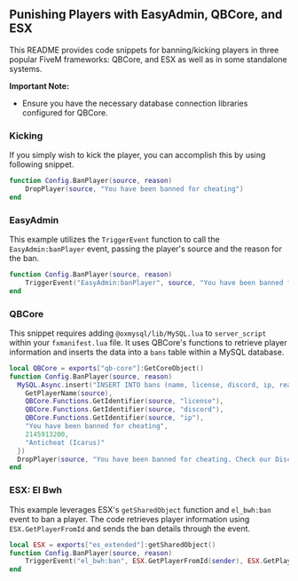 ## Punishing Players with EasyAdmin, QBCore, and ESX

This README provides code snippets for banning/kicking players in three popular FiveM frameworks: QBCore, and ESX as well as in some standalone systems.

**Important Note:**

-   Ensure you have the necessary database connection libraries configured for QBCore.

### Kicking

If you simply wish to kick the player, you can accomplish this by using following snippet.

```lua
function Config.BanPlayer(source, reason)
    DropPlayer(source, "You have been banned for cheating")
end
```

### EasyAdmin

This example utilizes the `TriggerEvent` function to call the `EasyAdmin:banPlayer` event, passing the player's source and the reason for the ban.

```lua
function Config.BanPlayer(source, reason)
    TriggerEvent("EasyAdmin:banPlayer", source, "You have been banned for cheating", 1044463300)
end
```

### QBCore

This snippet requires adding `@oxmysql/lib/MySQL.lua` to `server_script` within your `fxmanifest.lua` file. It uses QBCore's functions to retrieve player information and inserts the data into a `bans` table within a MySQL database.

```lua
local QBCore = exports["qb-core"]:GetCoreObject()
function Config.BanPlayer(source, reason)
  MySQL.Async.insert("INSERT INTO bans (name, license, discord, ip, reason, expire, bannedby) VALUES (?, ?, ?, ?, ?, ?, ?)", {
    GetPlayerName(source),
    QBCore.Functions.GetIdentifier(source, "license"),
    QBCore.Functions.GetIdentifier(source, "discord"),
    QBCore.Functions.GetIdentifier(source, "ip"),
    "You have been banned for cheating",
    2145913200,
    "Anticheat (Icarus)"
  })
  DropPlayer(source, "You have been banned for cheating. Check our Discord for more information: " .. QBCore.Config.Server.discord)
end
```

### ESX: El Bwh

This example leverages ESX's `getSharedObject` function and `el_bwh:ban` event to ban a player. The code retrieves player information using `ESX.GetPlayerFromId` and sends the ban details through the event.

```lua
local ESX = exports["es_extended"]:getSharedObject()
function Config.BanPlayer(source, reason)
    TriggerEvent("el_bwh:ban", ESX.GetPlayerFromId(sender), ESX.GetPlayerFromId(target), "You have been banned for cheating", "2100/12/30 12:00", false)
end
```
